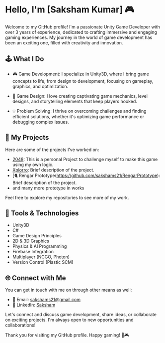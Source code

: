 # Hello, I'm [Saksham Kumar] 🎮

Welcome to my GitHub profile! I'm a passionate Unity Game Developer with over 3 years of experience, dedicated to crafting immersive and engaging gaming experiences. My journey in the world of game development has been an exciting one, filled with creativity and innovation.

## 🕹️ What I Do

- 🎮 Game Development: I specialize in Unity3D, where I bring game concepts to life, from design to development, focusing on gameplay, graphics, and optimization.

- 🧩 Game Design: I love creating captivating game mechanics, level designs, and storytelling elements that keep players hooked.

- 💡 Problem Solving: I thrive on overcoming challenges and finding efficient solutions, whether it's optimizing game performance or debugging complex issues.

## 🚀 My Projects

Here are some of the projects I've worked on:

- [2048]([link-to-repo](https://github.com/sakshams21/Challenge-2048)): This is a personal Project to challenge myself to make this game using my own logic.
- [Xplorro]([link-to-repo](https://apps.apple.com/in/app/xplorro/id1563438641)): Brief description of the project.
- [🐈 Rengar Prototype(https://github.com/sakshams21/RengarPrototype): Brief description of the project.
- and many more prototype in works

Feel free to explore my repositories to see more of my work.

## 🔧 Tools & Technologies

- Unity3D
- C#
- Game Design Principles
- 2D & 3D Graphics
- Physics & AI Programming
- Firebase Integration
- Multiplayer (NCGO, Photon)
- Version Control (Plastic SCM)

## 🌐 Connect with Me

You can get in touch with me on through other means as well:

- 📧 Email: sakshams21@gmail.com
- 💼 LinkedIn: [Saksham](https://www.linkedin.com/in/sakshams21/)

Let's connect and discuss game development, share ideas, or collaborate on exciting projects. I'm always open to new opportunities and collaborations!

Thank you for visiting my GitHub profile. Happy gaming! 🚀🎮
